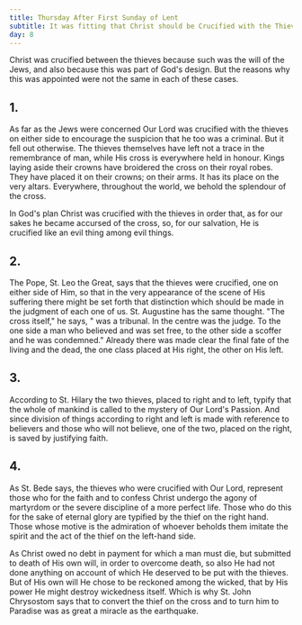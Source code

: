 ```yaml
---
title: Thursday After First Sunday of Lent
subtitle: It was fitting that Christ should be Crucified with the Thieves
day: 8
---
```


Christ was crucified between the thieves because such was the will of the Jews, and also because this was part of God's design. But the reasons why this was appointed were not the same in each of these cases.

## 1.

As far as the Jews were concerned Our Lord was crucified with the thieves on either side to encourage the suspicion that he too was a criminal. But it fell out otherwise. The thieves themselves have left not a trace in the remembrance of man, while His cross is everywhere held in honour. Kings laying aside their crowns have broidered the cross on their royal robes. They have placed it on their crowns; on their arms. It has its place on the very altars. Everywhere, throughout the world, we behold the splendour of the cross.

In God's plan Christ was crucified with the thieves in order that, as for our sakes he became accursed of the cross, so, for our salvation, He is crucified like an evil thing among evil things.

## 2.

The Pope, St. Leo the Great, says that the thieves were crucified, one on either side of Him, so that in the very appearance of the scene of His suffering there might be set forth that distinction which should be made in the judgment of each one of us. St. Augustine has the same thought. "The cross itself," he says, " was a tribunal. In the centre was the judge. To the one side a man who believed and was set free, to the other side a scoffer and he was condemned." Already there was made clear the final fate of the living and the dead, the one class placed at His right, the other on His left.

## 3.

According to St. Hilary the two thieves, placed to right and to left, typify that the whole of mankind is called to the mystery of Our Lord's Passion. And since division of things according to right and left is made with reference to believers and those who will not believe, one of the two, placed on the right, is saved by justifying faith.

## 4.

As St. Bede says, the thieves who were crucified with Our Lord, represent those who for the faith and to confess Christ undergo the agony of martyrdom or the severe discipline of a more perfect life. Those who do this for the sake of eternal glory are typified by the thief on the right hand. Those whose motive is the admiration of whoever beholds them imitate the spirit and the act of the thief on the left-hand side.

As Christ owed no debt in payment for which a man must die, but submitted to death of His own will, in order to overcome death, so also He had not done anything on account of which He deserved to be put with the thieves. But of His own will He chose to be reckoned among the wicked, that by His power He might destroy wickedness itself. Which is why St. John Chrysostom says that to convert the thief on the cross and to turn him to Paradise was as great a miracle as the earthquake.
